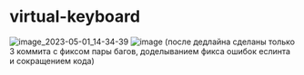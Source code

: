 # virtual-keyboard
![image_2023-05-01_14-34-39](https://user-images.githubusercontent.com/117632852/235446442-40d730a4-4751-4096-a6a9-cf97b5c985f0.png)
![image](https://user-images.githubusercontent.com/117632852/235733122-95b7864c-8a28-4389-bb8d-b2f9ecb19aa5.png)
(после дедлайна сделаны только 3 коммита с фиксом пары багов, доделыванием фикса ошибок еслинта и сокращением кода)
